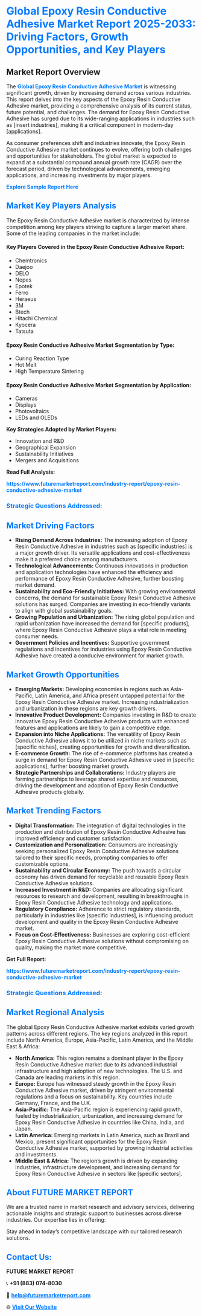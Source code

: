 <h1 style="color: #007BFF;">Global Epoxy Resin Conductive Adhesive Market Report 2025-2033: Driving Factors, Growth Opportunities, and Key Players</h1>

<section id="overview">
<h2>Market Report Overview</h2>
<p>The <a href="https://www.futuremarketreport.com/industry-report/epoxy-resin-conductive-adhesive-market" style="color: #007BFF; text-decoration: none;"><strong>Global Epoxy Resin Conductive Adhesive Market</strong></a> is witnessing significant growth, driven by increasing demand across various industries. This report delves into the key aspects of the Epoxy Resin Conductive Adhesive market, providing a comprehensive analysis of its current status, future potential, and challenges. The demand for Epoxy Resin Conductive Adhesive has surged due to its wide-ranging applications in industries such as [insert industries], making it a critical component in modern-day [applications].</p>
<p>As consumer preferences shift and industries innovate, the Epoxy Resin Conductive Adhesive market continues to evolve, offering both challenges and opportunities for stakeholders. The global market is expected to expand at a substantial compound annual growth rate (CAGR) over the forecast period, driven by technological advancements, emerging applications, and increasing investments by major players.</p>
</section>

<section id="overview">
<p><a href="https://www.futuremarketreport.com/request-sample/reportId=84185" style="color: #007BFF; text-decoration: none;"><strong>Explore Sample Report Here</strong></a></p>
</section>

<section id="key-players">
<h2 style="color: #007BFF;">Market Key Players Analysis</h2>
<p>The Epoxy Resin Conductive Adhesive market is characterized by intense competition among key players striving to capture a larger market share. Some of the leading companies in the market include:</p>
<h4>Key Players Covered in the Epoxy Resin Conductive Adhesive Report:</h4>
<ul><li>Chemtronics</li><li>Daejoo</li><li>DELO</li><li>Nepes</li><li>Epotek</li><li>Ferro</li><li>Heraeus</li><li>3M</li><li>Btech</li><li>Hitachi Chemical</li><li>Kyocera</li><li>Tatsuta</li></ul>
<h4>Epoxy Resin Conductive Adhesive Market Segmentation by Type:</h4>
<ul><li>Curing Reaction Type</li><li>Hot Melt</li><li>High Temperature Sintering</li></ul>

<h4>Epoxy Resin Conductive Adhesive Market Segmentation by Application:</h4>
<ul><li>Cameras</li><li>Displays</li><li>Photovoltaics</li><li>LEDs and OLEDs</li></ul>
<p><strong>Key Strategies Adopted by Market Players:</strong></p>
<ul>
<li>Innovation and R&D</li>
<li>Geographical Expansion</li>
<li>Sustainability Initiatives</li>
<li>Mergers and Acquisitions</li>
</ul>
</section>

<section>
<p><strong>Read Full Analysis: </strong></p><a href="https://www.futuremarketreport.com/industry-report/epoxy-resin-conductive-adhesive-market" style="color: #007BFF; text-decoration: none;"><strong>https://www.futuremarketreport.com/industry-report/epoxy-resin-conductive-adhesive-market</strong></a>
<h3 style="color: #007BFF;">Strategic Questions Addressed:</h3>
</section>

<section id="driving-factors">
<h2 style="color: #007BFF;">Market Driving Factors</h2>
<ul>
<li><strong>Rising Demand Across Industries:</strong> The increasing adoption of Epoxy Resin Conductive Adhesive in industries such as [specific industries] is a major growth driver. Its versatile applications and cost-effectiveness make it a preferred choice among manufacturers.</li>
<li><strong>Technological Advancements:</strong> Continuous innovations in production and application technologies have enhanced the efficiency and performance of Epoxy Resin Conductive Adhesive, further boosting market demand.</li>
<li><strong>Sustainability and Eco-Friendly Initiatives:</strong> With growing environmental concerns, the demand for sustainable Epoxy Resin Conductive Adhesive solutions has surged. Companies are investing in eco-friendly variants to align with global sustainability goals.</li>
<li><strong>Growing Population and Urbanization:</strong> The rising global population and rapid urbanization have increased the demand for [specific products], where Epoxy Resin Conductive Adhesive plays a vital role in meeting consumer needs.</li>
<li><strong>Government Policies and Incentives:</strong> Supportive government regulations and incentives for industries using Epoxy Resin Conductive Adhesive have created a conducive environment for market growth.</li>
</ul>
</section>

<section id="growth-opportunities">
<h2 style="color: #007BFF;">Market Growth Opportunities</h2>
<ul>
<li><strong>Emerging Markets:</strong> Developing economies in regions such as Asia-Pacific, Latin America, and Africa present untapped potential for the Epoxy Resin Conductive Adhesive market. Increasing industrialization and urbanization in these regions are key growth drivers.</li>
<li><strong>Innovative Product Development:</strong> Companies investing in R&D to create innovative Epoxy Resin Conductive Adhesive products with enhanced features and applications are likely to gain a competitive edge.</li>
<li><strong>Expansion into Niche Applications:</strong> The versatility of Epoxy Resin Conductive Adhesive allows it to be utilized in niche markets such as [specific niches], creating opportunities for growth and diversification.</li>
<li><strong>E-commerce Growth:</strong> The rise of e-commerce platforms has created a surge in demand for Epoxy Resin Conductive Adhesive used in [specific applications], further boosting market growth.</li>
<li><strong>Strategic Partnerships and Collaborations:</strong> Industry players are forming partnerships to leverage shared expertise and resources, driving the development and adoption of Epoxy Resin Conductive Adhesive products globally.</li>
</ul>
</section>

<section id="trending-factors">
<h2 style="color: #007BFF;">Market Trending Factors</h2>
<ul>
<li><strong>Digital Transformation:</strong> The integration of digital technologies in the production and distribution of Epoxy Resin Conductive Adhesive has improved efficiency and customer satisfaction.</li>
<li><strong>Customization and Personalization:</strong> Consumers are increasingly seeking personalized Epoxy Resin Conductive Adhesive solutions tailored to their specific needs, prompting companies to offer customizable options.</li>
<li><strong>Sustainability and Circular Economy:</strong> The push towards a circular economy has driven demand for recyclable and reusable Epoxy Resin Conductive Adhesive solutions.</li>
<li><strong>Increased Investment in R&D:</strong> Companies are allocating significant resources to research and development, resulting in breakthroughs in Epoxy Resin Conductive Adhesive technology and applications.</li>
<li><strong>Regulatory Compliance:</strong> Adherence to strict regulatory standards, particularly in industries like [specific industries], is influencing product development and quality in the Epoxy Resin Conductive Adhesive market.</li>
<li><strong>Focus on Cost-Effectiveness:</strong> Businesses are exploring cost-efficient Epoxy Resin Conductive Adhesive solutions without compromising on quality, making the market more competitive.</li>
</ul>
</section>

<section>
<p><strong>Get Full Report: </strong></p><a href="https://www.futuremarketreport.com/industry-report/epoxy-resin-conductive-adhesive-market" style="color: #007BFF; text-decoration: none;"><strong>https://www.futuremarketreport.com/industry-report/epoxy-resin-conductive-adhesive-market</strong></a>
<h3 style="color: #007BFF;">Strategic Questions Addressed:</h3>
</section>


<section id="regional-analysis">
<h2 style="color: #007BFF;">Market Regional Analysis</h2>
<p>The global Epoxy Resin Conductive Adhesive market exhibits varied growth patterns across different regions. The key regions analyzed in this report include North America, Europe, Asia-Pacific, Latin America, and the Middle East & Africa:</p>
<ul>
<li><strong>North America:</strong> This region remains a dominant player in the Epoxy Resin Conductive Adhesive market due to its advanced industrial infrastructure and high adoption of new technologies. The U.S. and Canada are leading markets in this region.</li>
<li><strong>Europe:</strong> Europe has witnessed steady growth in the Epoxy Resin Conductive Adhesive market, driven by stringent environmental regulations and a focus on sustainability. Key countries include Germany, France, and the U.K.</li>
<li><strong>Asia-Pacific:</strong> The Asia-Pacific region is experiencing rapid growth, fueled by industrialization, urbanization, and increasing demand for Epoxy Resin Conductive Adhesive in countries like China, India, and Japan.</li>
<li><strong>Latin America:</strong> Emerging markets in Latin America, such as Brazil and Mexico, present significant opportunities for the Epoxy Resin Conductive Adhesive market, supported by growing industrial activities and investments.</li>
<li><strong>Middle East & Africa:</strong> The region’s growth is driven by expanding industries, infrastructure development, and increasing demand for Epoxy Resin Conductive Adhesive in sectors like [specific sectors].</li>
</ul>
</section>

<footer>
<h2 style="color: #007BFF;">About FUTURE MARKET REPORT</h2>
<p>We are a trusted name in market research and advisory services, delivering actionable insights and strategic support to businesses across diverse industries. Our expertise lies in offering:</p>

<p>Stay ahead in today’s competitive landscape with our tailored research solutions.</p>

<h2 style="color: #007BFF;">Contact Us:</h2>
<p><strong>FUTURE MARKET REPORT</strong></p>
<p>📞 <strong>+91 (883) 074-8030</strong></p>
<p>📧 <strong><a href="mailto:help@futuremarketreport.com" style="color: #007BFF;">help@futuremarketreport.com</a></strong></p>
<p>🌐 <strong><a href="https://www.futuremarketreport.com/" style="color: #007BFF;">Visit Our Website</a></strong></p>
</footer>